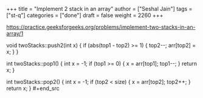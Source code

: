 +++
title = "Implement 2 stack in an array"
author = ["Seshal Jain"]
tags = ["st-q"]
categories = ["done"]
draft = false
weight = 2260
+++

<https://practice.geeksforgeeks.org/problems/implement-two-stacks-in-an-array/1>

void twoStacks::push2(int x) {
if (abs(top1 - top2) >= 1) {
top2--;
arr[top2] = x;
}
}

int twoStacks::pop1() {
int x = -1;
if (top1 >= 0) {
x = arr[top1];
top1--;
}
return x;
}

int twoStacks::pop2() {
int x = -1;
if (top2 < size) {
x = arr[top2];
top2++;
}
return x;
}
\#+end_src
